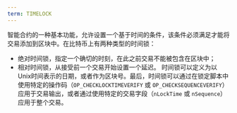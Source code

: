 ```yaml
---
term: TIMELOCK
---
```


智能合约的一种基本功能，允许设置一个基于时间的条件，该条件必须满足才能将交易添加到区块中。在比特币上有两种类型的时间锁：
* 绝对时间锁，指定一个确切的时刻，在此之前交易不能被包含在区块中；
* 相对时间锁，从接受前一个交易开始设置一个延迟。
时间锁可以定义为以Unix时间表示的日期，或者作为区块号。最后，时间锁可以通过在锁定脚本中使用特定的操作码（`OP_CHECKLOCKTIMEVERIFY` 或 `OP_CHECKSEQUENCEVERIFY`）应用于交易输出，或者通过使用特定的交易字段（`nLockTime` 或 `nSequence`）应用于整个交易。